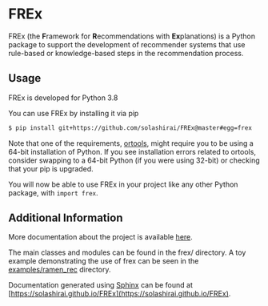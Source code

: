 # FREx
FREx (the **F**ramework for **R**ecommendations with **Ex**planations) is a Python package to support the development of recommender systems that use rule-based or knowledge-based steps in the recommendation process. 

## Usage

FREx is developed for Python 3.8

You can use FREx by installing it via pip
```bash
$ pip install git+https://github.com/solashirai/FREx@master#egg=frex
```
Note that one of the requirements, [ortools](https://pypi.org/project/ortools/), might require you to be using a 64-bit installation of Python. If you see installation errors related to ortools, consider swapping to a 64-bit Python (if you were using 32-bit) or checking that your pip is upgraded.

You will now be able to use FREx in your project like any other Python package, with `import frex`.

## Additional Information

More documentation about the project is available [here](https://tetherless-world.github.io/FREx/).

The main classes and modules can be found in the frex/ directory. A toy example demonstrating the use of frex can be seen in the [examples/ramen_rec](https://github.com/solashirai/ExplainableRecommenderFramework/tree/master/examples/ramen_rec) directory.

Documentation generated using [Sphinx](https://www.sphinx-doc.org/en/master/) can be found at [https://solashirai.github.io/FREx](https://solashirai.github.io/FREx).
